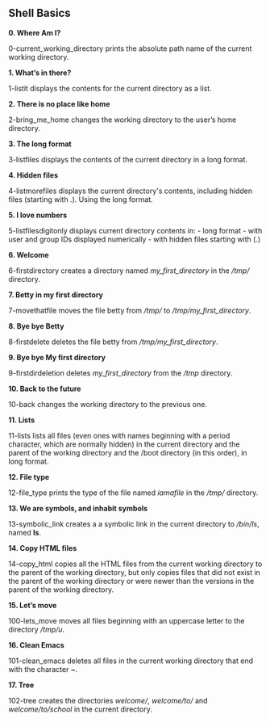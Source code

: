 ## Shell Basics ##

**0. Where Am I?**

0-current_working_directory prints the absolute path name of the current working directory.

**1. What’s in there?**

1-listit displays the contents for the current directory as a list.

**2. There is no place like home**

2-bring_me_home changes the working directory to the user’s home directory.

**3. The long format**

3-listfiles displays the contents of the current directory in a long format.

**4. Hidden files**

4-listmorefiles displays the current directory's contents, including hidden files (starting with .). Using the long format.

**5. I love numbers**

5-listfilesdigitonly displays current directory contents in:
	- long format
	- with user and group IDs displayed numerically
	- with hidden files starting with (.)

**6. Welcome**

6-firstdirectory creates a directory named *my_first_directory* in the */tmp/* directory.

**7. Betty in my first directory**

7-movethatfile moves the file betty from */tmp/* to */tmp/my_first_directory*.

**8. Bye bye Betty**

8-firstdelete deletes the file betty from */tmp/my_first_directory*.

**9. Bye bye My first directory**

9-firstdirdeletion deletes *my_first_directory* from the */tmp* directory.

**10. Back to the future**

10-back changes the working directory to the previous one.

**11. Lists**

11-lists lists all files (even ones with names beginning with a period character, which are normally hidden) in the current directory and the parent of the working directory and the /boot directory (in this order), in long format.

**12. File type**

12-file_type prints the type of the file named *iamafile* in the */tmp/* directory.

**13. We are symbols, and inhabit symbols**

13-symbolic_link creates a a symbolic link in the current directory to */bin/ls*, named __ls__.

**14. Copy HTML files**

14-copy_html copies all the HTML files from the current working directory to the parent of the working directory, but only copies files that did not exist in the parent of the working directory or were newer than the versions in the parent of the working directory.

**15. Let’s move**

100-lets_move moves all files beginning with an uppercase letter to the directory */tmp/u*.

**16. Clean Emacs**

101-clean_emacs deletes all files in the current working directory that end with the character ~.

**17. Tree**

102-tree creates the directories *welcome/*, *welcome/to/* and *welcome/to/school* in the current directory.
